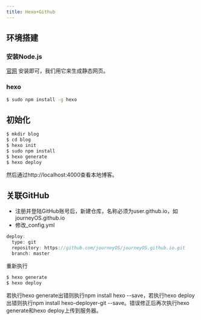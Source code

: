 ```yaml
---
title: Hexo+Github
---
```


## 环境搭建

### 安装Node.js
[官网](https://nodejs.org/en/) 安装即可，我们用它来生成静态网页。

### hexo

``` bash
$ sudo npm install -g hexo
```

## 初始化

``` bash
$ mkdir blog
$ cd blog
$ hexo init
$ sudo npm install
$ hexo generate
$ hexo deploy
```

然后通过http://localhost:4000查看本地博客。

## 关联GitHub
- 注册并登陆GitHub账号后，新建仓库，名称必须为user.github.io，如journeyOS.github.io
- 修改_config.yml

``` java
deploy:
  type: git
  repository: https://github.com/journeyOS/journeyOS.github.io.git
  branch: master
```
重新执行
``` bash
$ hexo generate
$ hexo deploy
```
若执行hexo generate出错则执行npm install hexo --save，若执行hexo deploy出错则执行npm install hexo-deployer-git --save。错误修正后再次执行hexo generate和hexo deploy上传到服务器。